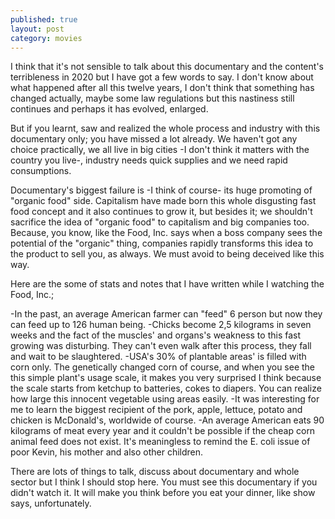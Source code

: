 ```yaml
---
published: true
layout: post
category: movies
---
```

I think that it's not sensible to talk about this documentary and the content's terribleness in 2020 but I have got a few words to say. I don't know about what happened after all this twelve years, I don't think that something has changed actually, maybe some law regulations but this nastiness still continues and perhaps it has evolved, enlarged. 

But if you learnt, saw and realized the whole process and industry with this documentary only; you have missed a lot already. We haven't got any choice practically, we all live in big cities -I don't think it matters with the country you live-, industry needs quick supplies and we need rapid consumptions. 

Documentary's biggest failure is -I think of course- its huge promoting of "organic food" side. Capitalism have made born this whole disgusting fast food concept and it also continues to grow it, but besides it; we shouldn't sacrifice the idea of "organic food" to capitalism and big companies too. Because, you know, like the Food, Inc. says when a boss company sees the potential of the "organic" thing, companies rapidly transforms this idea to the product to sell you, as always. We must avoid to being deceived like this way.

Here are the some of stats and notes that I have written while I watching the Food, Inc.;

-In the past, an average American farmer can "feed" 6 person but now they can feed up to 126 human being.
-Chicks become 2,5 kilograms in seven weeks and the fact of the muscles' and organs's weakness to this fast growing was disturbing. They can't even walk after this process, they fall and wait to be slaughtered.
-USA's 30% of plantable areas' is filled with corn only. The genetically changed corn of course, and when you see the this simple plant's usage scale, it makes you very surprised I think because the scale starts from ketchup to batteries, cokes to diapers. You can realize how large this innocent vegetable using areas easily.
-It was interesting for me to learn the biggest recipient of the pork, apple, lettuce, potato and chicken is McDonald's, worldwide of course.
-An average American eats 90 kilograms of meat every year and it couldn't be possible if the cheap corn animal feed does not exist. It's meaningless to remind the E. coli issue of poor Kevin, his mother and also other children.

There are lots of things to talk, discuss about documentary and whole sector but I think I should stop here. You must see this documentary if you didn't watch it. It will make you think before you eat your dinner, like show says, unfortunately.
